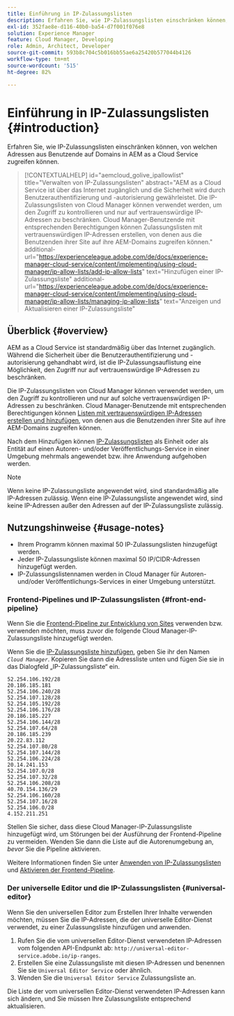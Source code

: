 ```yaml
---
title: Einführung in IP-Zulassungslisten
description: Erfahren Sie, wie IP-Zulassungslisten einschränken können, von welchen Adressen aus Benutzende auf Domains in AEM as a Cloud Service zugreifen können.
exl-id: 352fae8e-d116-40b0-ba54-d7f001f076e8
solution: Experience Manager
feature: Cloud Manager, Developing
role: Admin, Architect, Developer
source-git-commit: 593b8c704c5b016bb55ae6a25420b577044b4126
workflow-type: tm+mt
source-wordcount: '515'
ht-degree: 82%

---
```



# Einführung in IP-Zulassungslisten {#introduction}

Erfahren Sie, wie IP-Zulassungslisten einschränken können, von welchen Adressen aus Benutzende auf Domains in AEM as a Cloud Service zugreifen können.

>[!CONTEXTUALHELP]
>id="aemcloud_golive_ipallowlist"
>title="Verwalten von IP-Zulassungslisten"
>abstract="AEM as a Cloud Service ist über das Internet zugänglich und die Sicherheit wird durch Benutzerauthentifizierung und -autorisierung gewährleistet. Die IP-Zulassungslisten von Cloud Manager können verwendet werden, um den Zugriff zu kontrollieren und nur auf vertrauenswürdige IP-Adressen zu beschränken. Cloud Manager-Benutzende mit entsprechenden Berechtigungen können Zulassungslisten mit vertrauenswürdigen IP-Adressen erstellen, von denen aus die Benutzenden ihrer Site auf ihre AEM-Domains zugreifen können."
>additional-url="https://experienceleague.adobe.com/de/docs/experience-manager-cloud-service/content/implementing/using-cloud-manager/ip-allow-lists/add-ip-allow-lists" text="Hinzufügen einer IP-Zulassungsliste"
>additional-url="https://experienceleague.adobe.com/de/docs/experience-manager-cloud-service/content/implementing/using-cloud-manager/ip-allow-lists/managing-ip-allow-lists" text="Anzeigen und Aktualisieren einer IP-Zulassungsliste"

## Überblick {#overview}

AEM as a Cloud Service ist standardmäßig über das Internet zugänglich. Während die Sicherheit über die Benutzerauthentifizierung und -autorisierung gehandhabt wird, ist die IP-Zulassungsauflistung eine Möglichkeit, den Zugriff nur auf vertrauenswürdige IP-Adressen zu beschränken.

Die IP-Zulassungslisten von Cloud Manager können verwendet werden, um den Zugriff zu kontrollieren und nur auf solche vertrauenswürdigen IP-Adressen zu beschränken. Cloud Manager-Benutzende mit entsprechenden Berechtigungen können [Listen mit vertrauenswürdigen IP-Adressen erstellen und hinzufügen](/help/implementing/cloud-manager/ip-allow-lists/add-ip-allow-lists.md), von denen aus die Benutzenden ihrer Site auf ihre AEM-Domains zugreifen können.

Nach dem Hinzufügen können [IP-Zulassungslisten](/help/implementing/cloud-manager/ip-allow-lists/apply-allow-list.md) als Einheit oder als Entität auf einen Autoren- und/oder Veröffentlichungs-Service in einer Umgebung mehrmals angewendet bzw. ihre Anwendung aufgehoben werden.

>[!NOTE]
>
>Wenn keine IP-Zulassungsliste angewendet wird, sind standardmäßig alle IP-Adressen zulässig. Wenn eine IP-Zulassungsliste angewendet wird, sind keine IP-Adressen außer den Adressen auf der IP-Zulassungsliste zulässig.

## Nutzungshinweise {#usage-notes}

* Ihrem Programm können maximal 50 IP-Zulassungslisten hinzugefügt werden.
* Jeder IP-Zulassungsliste können maximal 50 IP/CIDR-Adressen hinzugefügt werden.
* IP-Zulassungslistennamen werden in Cloud Manager für Autoren- und/oder Veröffentlichungs-Services in einer Umgebung unterstützt.

### Frontend-Pipelines und IP-Zulassungslisten {#front-end-pipeline}

Wenn Sie die [Frontend-Pipeline zur Entwicklung von Sites](/help/implementing/developing/introduction/developing-with-front-end-pipelines.md) verwenden bzw. verwenden möchten, muss zuvor die folgende Cloud Manager-IP-Zulassungsliste hinzugefügt werden.

Wenn Sie die [IP-Zulassungsliste hinzufügen](/help/implementing/cloud-manager/ip-allow-lists/add-ip-allow-lists.md#add-cm-allowlist), geben Sie ihr den Namen *`Cloud Manager`*. Kopieren Sie dann die Adressliste unten und fügen Sie sie in das Dialogfeld „IP-Zulassungsliste“ ein.

```text
52.254.106.192/28
20.186.185.181
52.254.106.240/28
52.254.107.128/28
52.254.105.192/28
52.254.106.176/28
20.186.185.227
52.254.106.144/28
52.254.107.64/28
20.186.185.239
20.22.83.112
52.254.107.80/28
52.254.107.144/28
52.254.106.224/28
20.14.241.153
52.254.107.0/28
52.254.107.32/28
52.254.106.208/28
40.70.154.136/29
52.254.106.160/28
52.254.107.16/28
52.254.106.0/28
4.152.211.251
```

Stellen Sie sicher, dass diese Cloud Manager-IP-Zulassungsliste hinzugefügt wird, um Störungen bei der Ausführung der Frontend-Pipeline zu vermeiden. Wenden Sie dann die Liste auf die Autorenumgebung an, *bevor* Sie die Pipeline aktivieren.

Weitere Informationen finden Sie unter [Anwenden von IP-Zulassungslisten](/help/implementing/cloud-manager/ip-allow-lists/apply-allow-list.md) und [Aktivieren der Frontend-Pipeline](/help/sites-cloud/administering/site-creation/enable-front-end-pipeline.md).

### Der universelle Editor und die IP-Zulassungslisten {#universal-editor}

Wenn Sie den universellen Editor zum Erstellen Ihrer Inhalte verwenden möchten, müssen Sie die IP-Adressen, die der universelle Editor-Dienst verwendet, zu einer Zulassungsliste hinzufügen und anwenden.

1. Rufen Sie die vom universellen Editor-Dienst verwendeten IP-Adressen vom folgenden API-Endpunkt ab: `http://universal-editor-service.adobe.io/ip-ranges`.
1. Erstellen Sie eine Zulassungsliste mit diesen IP-Adressen und benennen Sie sie `Universal Editor Service` oder ähnlich.
1. Wenden Sie die `Universal Editor Service` Zulassungsliste an.

Die Liste der vom universellen Editor-Dienst verwendeten IP-Adressen kann sich ändern, und Sie müssen Ihre Zulassungsliste entsprechend aktualisieren.
